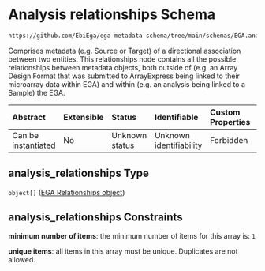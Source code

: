 # Analysis relationships Schema

```txt
https://github.com/EbiEga/ega-metadata-schema/tree/main/schemas/EGA.analysis.json#/properties/analysis_relationships
```

Comprises metadata (e.g. Source or Target) of a directional association between two entities. This relationships node contains all the possible relationships between metadata objects, both outside of (e.g. an Array Design Format that was submitted to ArrayExpress being linked to their microarray data within EGA) and within (e.g. an analysis being linked to a Sample) the EGA.

| Abstract            | Extensible | Status         | Identifiable            | Custom Properties | Additional Properties | Access Restrictions | Defined In                                                            |
| :------------------ | :--------- | :------------- | :---------------------- | :---------------- | :-------------------- | :------------------ | :-------------------------------------------------------------------- |
| Can be instantiated | No         | Unknown status | Unknown identifiability | Forbidden         | Forbidden             | none                | [EGA.analysis.json*](../out/EGA.analysis.json "open original schema") |

## analysis_relationships Type

`object[]` ([EGA Relationships object](ega-12-definitions-ega-relationships-object.md))

## analysis_relationships Constraints

**minimum number of items**: the minimum number of items for this array is: `1`

**unique items**: all items in this array must be unique. Duplicates are not allowed.
